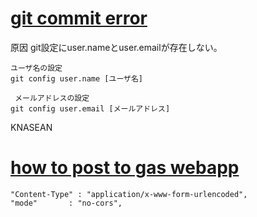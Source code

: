 # [git commit error](https://zenn.dev/ikkik/articles/475924c5c97718)
原因
git設定にuser.nameとuser.emailが存在しない。

```
ユーザ名の設定
git config user.name [ユーザ名]

 メールアドレスの設定
git config user.email [メールアドレス]
```

KNASEAN

# [how to post to gas webapp](https://qiita.com/khidaka/items/ebf770591100b1eb0eff)

```
"Content-Type" : "application/x-www-form-urlencoded",
"mode"       : "no-cors",
```